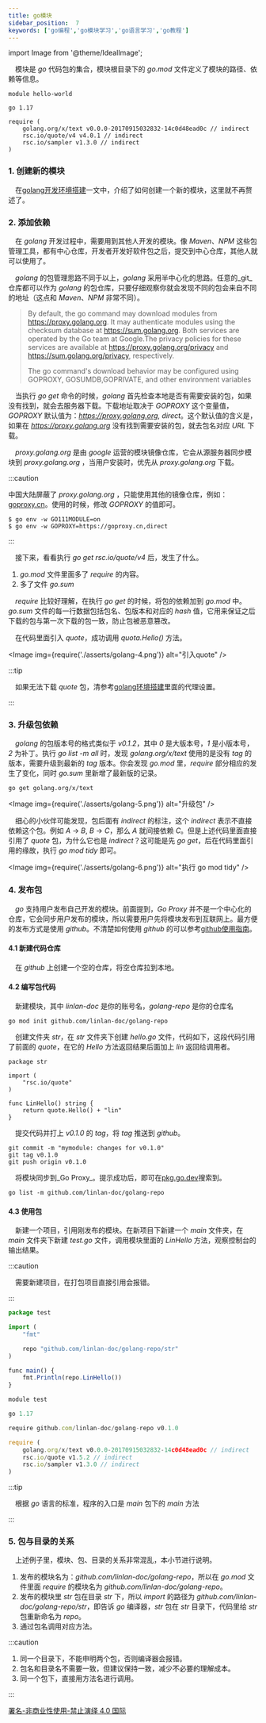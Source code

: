 ```yaml
---
title: go模块
sidebar_position:  7
keywords: ['go编程','go模块学习','go语言学习','go教程']
---
```


import Image from '@theme/IdealImage';

 模块是 _go_ 代码包的集合，模块根目录下的 _go.mod_ 文件定义了模块的路径、依赖等信息。

    module hello-world

    go 1.17

    require (
    	golang.org/x/text v0.0.0-20170915032832-14c0d48ead0c // indirect
    	rsc.io/quote/v4 v4.0.1 // indirect
    	rsc.io/sampler v1.3.0 // indirect
    )

### 1. 创建新的模块

 在[golang开发环境搭建](/docs/golang/set-up)一文中，介绍了如何创建一个新的模块，这里就不再赘述了。

### 2. 添加依赖

 在 _golang_ 开发过程中，需要用到其他人开发的模块。像 _Maven_、_NPM_ 这些包管理工具，都有中心仓库，开发者开发好软件包之后，提交到中心仓库，其他人就可以使用了。

 _golang_ 的包管理思路不同于以上，_golang_ 采用半中心化的思路。任意的_git_仓库都可以作为 _golang_ 的包仓库，只要仔细观察你就会发现不同的包会来自不同的地址（这点和 _Maven_、_NPM_ 非常不同）。

> By default, the go command may download modules from <https://proxy.golang.org>. It may authenticate modules using the checksum database at <https://sum.golang.org>. Both services are operated by the Go team at Google.The privacy policies for these services are available at <https://proxy.golang.org/privacy> and <https://sum.golang.org/privacy>, respectively.
>
> The go command's download behavior may be configured using GOPROXY, GOSUMDB,GOPRIVATE, and other environment variables

 当执行 _go get_ 命令的时候，_golang_ 首先检查本地是否有需要安装的包，如果没有找到，就会去服务器下载。下载地址取决于 _GOPROXY_ 这个变量值，_GOPROXY_ 默认值为：_<https://proxy.golang.org>, direct_。这个默认值的含义是，如果在 _<https://proxy.golang.org>_ 没有找到需要安装的包，就去包名对应 _URL_ 下载。

 _proxy.golang.org_ 是由 _google_ 运营的模块镜像仓库，它会从源服务器同步模块到 _proxy.golang.org_ ，当用户安装时，优先从 _proxy.golang.org_ 下载。

:::caution

中国大陆屏蔽了 _proxy.golang.org_ ，只能使用其他的镜像仓库，例如：[goproxy.cn](https://github.com/goproxy/goproxy.cn/blob/master/README.zh-CN.md)。使用的时候，修改 _GOPROXY_ 的值即可。

    $ go env -w GO111MODULE=on
    $ go env -w GOPROXY=https://goproxy.cn,direct

:::

 接下来，看看执行 _go get rsc.io/quote/v4_ 后，发生了什么。

1.  _go.mod_ 文件里面多了 _require_ 的内容。
2.  多了文件 _go.sum_

 _require_ 比较好理解，在执行 _go get_ 的时候，将包的依赖加到 _go.mod_ 中。_go.sum_ 文件的每一行数据包括包名、包版本和对应的 _hash_ 值，它用来保证之后下载的包与第一次下载的包一致，防止包被恶意篡改。

 在代码里面引入 _quote_，成功调用 _quota.Hello()_ 方法。



<Image img={require('./asserts/golang-4.png')} alt="引入quote" />

:::tip

 如果无法下载 _quote_ 包，清参考[golang环境搭建](/docs/golang/set-up)里面的代理设置。

:::

### 3. 升级包依赖

 _golang_ 的包版本号的格式类似于 _v0.1.2_，其中 _0_ 是大版本号，_1_ 是小版本号，_2_ 为补丁。执行 _go list -m all_ 时，发现 _golang.org/x/text_ 使用的是没有 _tag_ 的版本，需要升级到最新的 _tag_ 版本。你会发现 _go.mod_ 里，_require_ 部分相应的发生了变化，同时 _go.sum_ 里新增了最新版的记录。

    go get golang.org/x/text



<Image img={require('./asserts/golang-5.png')} alt="升级包" />

 细心的小伙伴可能发现，包后面有 _indirect_ 的标注，这个 _indirect_ 表示不直接依赖这个包。例如 _A_ → _B_, _B_ → _C_，那么 _A_ 就间接依赖 _C_。但是上述代码里面直接引用了 _quote_ 包，为什么它也是 _indirect_？这可能是先 _go get_，后在代码里面引用的缘故，执行 _go mod tidy_ 即可。


<Image img={require('./asserts/golang-6.png')} alt="执行 go mod tidy" />

### 4. 发布包

 _go_ 支持用户发布自己开发的模块。前面提到，_Go Proxy_ 并不是一个中心化的仓库，它会同步用户发布的模块，所以需要用户先将模块发布到互联网上。最方便的发布方式是使用 _github_。不清楚如何使用 _github_ 的可以参考[github使用指南](../../blog/github-usage)。

#### 4.1 新建代码仓库

 在 _github_ 上创建一个空的仓库，将空仓库拉到本地。

#### 4.2 编写包代码

 新建模块，其中 _linlan-doc_ 是你的账号名，_golang-repo_ 是你的仓库名

    go mod init github.com/linlan-doc/golang-repo

 创建文件夹 _str_，在 _str_ 文件夹下创建 _hello.go_ 文件，代码如下，这段代码引用了前面的 _quote_，在它的 _Hello_ 方法返回结果后面加上 _lin_ 返回给调用者。

    package str

    import (
    	"rsc.io/quote"
    )

    func LinHello() string {
    	return quote.Hello() + "lin"
    }

 提交代码并打上 _v0.1.0_ 的 _tag_，将 _tag_ 推送到 _github_。

    git commit -m "mymodule: changes for v0.1.0"
    git tag v0.1.0
    git push origin v0.1.0

 将模块同步到_Go Proxy_。提示成功后，即可在[pkg.go.dev](https://pkg.go.dev/)搜索到。

    go list -m github.com/linlan-doc/golang-repo

#### 4.3 使用包

 新建一个项目，引用刚发布的模块。在新项目下新建一个 _main_ 文件夹，在 _main_ 文件夹下新建 _test.go_ 文件，调用模块里面的 _LinHello_ 方法，观察控制台的输出结果。

:::caution

 需要新建项目，在打包项目直接引用会报错。

:::

```jsx title=test.go
package test

import (
	"fmt"

	repo "github.com/linlan-doc/golang-repo/str"
)

func main() {
	fmt.Println(repo.LinHello())
}
```

```jsx title=go.mod
module test

go 1.17

require github.com/linlan-doc/golang-repo v0.1.0

require (
	golang.org/x/text v0.0.0-20170915032832-14c0d48ead0c // indirect
	rsc.io/quote v1.5.2 // indirect
	rsc.io/sampler v1.3.0 // indirect
)
```

:::tip

 根据 _go_ 语言的标准，程序的入口是 _main_ 包下的 _main_ 方法

:::

### 5. 包与目录的关系

 上述例子里，模块、包、目录的关系非常混乱，本小节进行说明。

1.  发布的模块名为：_github.com/linlan-doc/golang-repo_，所以在 _go.mod_ 文件里面 _require_ 的模块名为 _github.com/linlan-doc/golang-repo_。
2.  发布的模块里 _str_ 包在目录 _str_ 下，所以 _import_ 的路径为 _github.com/linlan-doc/golang-repo/str_，即告诉 _go_ 编译器，_str_ 包在 _str_ 目录下，代码里给 _str_ 包重新命名为 _repo_。
3.  通过包名调用对应方法。

:::caution

1.  同一个目录下，不能申明两个包，否则编译器会报错。
2.  包名和目录名不需要一致，但建议保持一致，减少不必要的理解成本。
3.  同一个包下，直接用方法名进行调用。

:::

[署名-非商业性使用-禁止演绎 4.0 国际](https://creativecommons.org/licenses/by-nc-nd/4.0/deed.zh)

